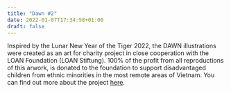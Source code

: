 ```yaml
---
title: "Dawn #2"
date: 2022-01-07T17:34:58+01:00
draft: false
---
```


Inspired by the Lunar New Year of the Tiger 2022, the DAWN illustrations were created as an art for charity project in close cooperation with the LOAN Foundation (LOAN Stiftung). 100% of the profit from all reproductions of this arwork, is donated to the foundation to support disadvantaged children from ethnic minorities in the most remote areas of Vietnam.
You can find out more about the project [here](https://seraphine-arts.com/en/charity/).
